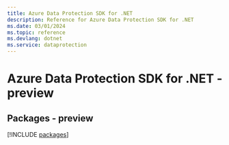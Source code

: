 ```yaml
---
title: Azure Data Protection SDK for .NET
description: Reference for Azure Data Protection SDK for .NET
ms.date: 03/01/2024
ms.topic: reference
ms.devlang: dotnet
ms.service: dataprotection
---
```

# Azure Data Protection SDK for .NET - preview
## Packages - preview
[!INCLUDE [packages](data-protection-index.md)]